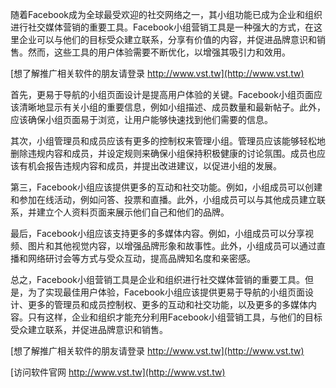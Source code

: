 随着Facebook成为全球最受欢迎的社交网络之一，其小组功能已成为企业和组织进行社交媒体营销的重要工具。Facebook小组营销工具是一种强大的方式，在这里企业可以与他们的目标受众建立联系，分享有价值的内容，并促进品牌意识和销售。然而，这些工具的用户体验需要不断优化，以增强其吸引力和效用。

[想了解推广相关软件的朋友请登录 http://www.vst.tw](http://www.vst.tw)

首先，更易于导航的小组页面设计是提高用户体验的关键。Facebook小组页面应该清晰地显示有关小组的重要信息，例如小组描述、成员数量和最新帖子。此外，应该确保小组页面易于浏览，让用户能够快速找到他们需要的信息。

其次，小组管理员和成员应该有更多的控制权来管理小组。管理员应该能够轻松地删除违规内容和成员，并设定规则来确保小组保持积极健康的讨论氛围。成员也应该有机会报告违规内容和成员，并提出改进建议，以促进小组的发展。

第三，Facebook小组应该提供更多的互动和社交功能。例如，小组成员可以创建和参加在线活动，例如问答、投票和直播。此外，小组成员可以与其他成员建立联系，并建立个人资料页面来展示他们自己和他们的品牌。

最后，Facebook小组应该支持更多的多媒体内容。例如，小组成员可以分享视频、图片和其他视觉内容，以增强品牌形象和故事性。此外，小组成员可以通过直播和网络研讨会等方式与受众互动，提高品牌知名度和亲密感。

总之，Facebook小组营销工具是企业和组织进行社交媒体营销的重要工具。但是，为了实现最佳用户体验，Facebook小组应该提供更易于导航的小组页面设计、更多的管理员和成员控制权、更多的互动和社交功能，以及更多的多媒体内容。只有这样，企业和组织才能充分利用Facebook小组营销工具，与他们的目标受众建立联系，并促进品牌意识和销售。

[想了解推广相关软件的朋友请登录 http://www.vst.tw](http://www.vst.tw)


[访问软件官网 http://www.vst.tw](http://www.vst.tw)
